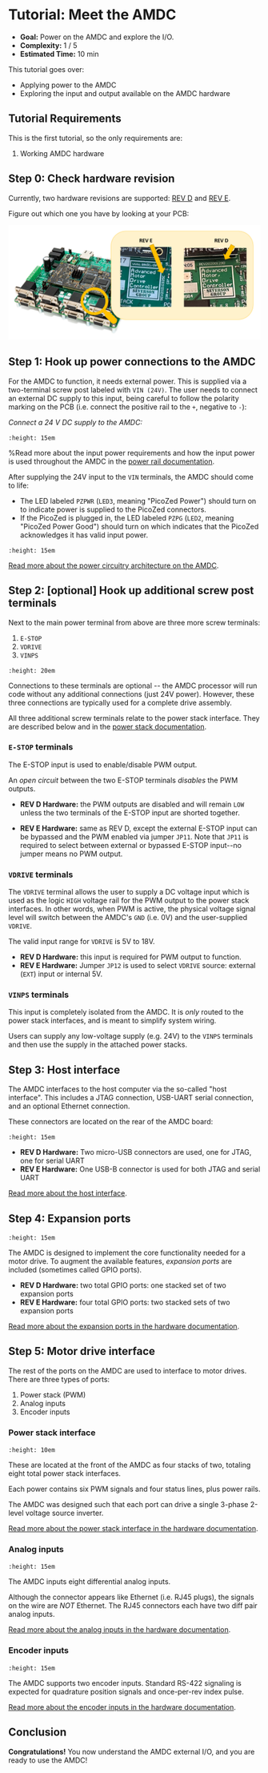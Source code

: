 # Tutorial: Meet the AMDC

- **Goal:** Power on the AMDC and explore the I/O.
- **Complexity:** 1 / 5
- **Estimated Time:** 10 min

This tutorial goes over:

- Applying power to the AMDC
- Exploring the input and output available on the AMDC hardware

## Tutorial Requirements

This is the first tutorial, so the only requirements are:

1. Working AMDC hardware

## Step 0: Check hardware revision

Currently, two hardware revisions are supported: [REV D](/hardware/revisions/rev-d/index.md) and [REV E](/hardware/revisions/rev-e/index.md).

Figure out which one you have by looking at your PCB:

![](images/hardware_rev_label.png)

## Step 1: Hook up power connections to the AMDC

For the AMDC to function, it needs external power.
This is supplied via a two-terminal screw post labeled with `VIN (24V)`.
The user needs to connect an external DC supply to this input, being careful to follow the polarity marking on the PCB (i.e. connect the positive rail to the `+`, negative to `-`):

_Connect a 24 V DC supply to the AMDC:_

```{image} images/01-vin-power.jpg
:height: 15em
```

%Read more about the input power requirements and how the input power is used throughout the AMDC in the [power rail documentation](/hardware/subsystems/power-distribution.md).

After supplying the 24V input to the `VIN` terminals, the AMDC should come to life:

- The LED labeled `PZPWR` (`LED3`, meaning "PicoZed Power") should turn on to indicate power is supplied to the PicoZed connectors.
- If the PicoZed is plugged in, the LED labeled `PZPG` (`LED2`, meaning "PicoZed Power Good") should turn on which indicates that the PicoZed acknowledges it has valid input power.

```{image} images/02-power-leds.jpg
:height: 15em
```

[Read more about the power circuitry architecture on the AMDC](/hardware/subsystems/power-distribution).

## Step 2: [optional] Hook up additional screw post terminals

Next to the main power terminal from above are three more screw terminals:

1. `E-STOP`
2. `VDRIVE`
3. `VINPS`

```{image} images/03-screw-terminals.jpg
:height: 20em
```

Connections to these terminals are optional -- the AMDC processor will run code without any additional connections (just 24V power).
However, these three connections are typically used for a complete drive assembly.

All three additional screw terminals relate to the power stack interface.
They are described below and in the [power stack documentation](/hardware/subsystems/power-stack.md).

### `E-STOP` terminals

The E-STOP input is used to enable/disable PWM output.

An *open circuit* between the two E-STOP terminals *disables* the PWM outputs.

- **REV D Hardware:** the PWM outputs are disabled and will remain `LOW` unless the two terminals of the E-STOP input are shorted together.

- **REV E Hardware:** same as REV D, except the external E-STOP input can be bypassed and the PWM enabled via jumper `JP11`. Note that `JP11` is required to select between external or bypassed E-STOP input--no jumper means no PWM output.

### `VDRIVE` terminals

The `VDRIVE` terminal allows the user to supply a DC voltage input which is used as the logic `HIGH` voltage rail for the PWM output to the power stack interfaces.
In other words, when PWM is active, the physical voltage signal level will switch between the AMDC's `GND` (i.e. 0V) and the user-supplied `VDRIVE`.

The valid input range for `VDRIVE` is 5V to 18V.

- **REV D Hardware:** this input is required for PWM output to function.
- **REV E Hardware:** Jumper `JP12` is used to select `VDRIVE` source: external (`EXT`) input or internal 5V.

### `VINPS` terminals

This input is completely isolated from the AMDC.
It is *only* routed to the power stack interfaces, and is meant to simplify system wiring.

Users can supply any low-voltage supply (e.g. 24V) to the `VINPS` terminals and then use the supply in the attached power stacks.

## Step 3: Host interface

The AMDC interfaces to the host computer via the so-called "host interface".
This includes a JTAG connection, USB-UART serial connection, and an optional Ethernet connection.

These connectors are located on the rear of the AMDC board:

```{image} images/04-host-interface.jpg
:height: 15em
```

- **REV D Hardware:** Two micro-USB connectors are used, one for JTAG, one for serial UART
- **REV E Hardware:** One USB-B connector is used for both JTAG and serial UART

[Read more about the host interface](/getting-started/user-guide/host-interface/index).

## Step 4: Expansion ports

```{image} images/05-gpio.jpg
:height: 15em
```

The AMDC is designed to implement the core functionality needed for a motor drive.
To augment the available features, *expansion ports* are included (sometimes called GPIO ports).

- **REV D Hardware:** two total GPIO ports: one stacked set of two expansion ports
- **REV E Hardware:** four total GPIO ports: two stacked sets of two expansion ports

[Read more about the expansion ports in the hardware documentation](/hardware/subsystems/expansion-port).

## Step 5: Motor drive interface

The rest of the ports on the AMDC are used to interface to motor drives.
There are three types of ports:

1. Power stack (PWM)
2. Analog inputs
3. Encoder inputs

### Power stack interface

```{image} images/06-power-stack.jpg
:height: 10em
```

These are located at the front of the AMDC as four stacks of two, totaling eight total power stack interfaces.

Each power contains six PWM signals and four status lines, plus power rails.

The AMDC was designed such that each port can drive a single 3-phase 2-level voltage source inverter.

[Read more about the power stack interface in the hardware documentation](/hardware/subsystems/power-stack).

### Analog inputs

```{image} images/07-analog.jpg
:height: 15em
```

The AMDC inputs eight differential analog inputs.

Although the connector appears like Ethernet (i.e. RJ45 plugs), the signals on the wire are *NOT* Ethernet.
The RJ45 connectors each have two diff pair analog inputs.

[Read more about the analog inputs in the hardware documentation](/hardware/subsystems/analog).

### Encoder inputs

```{image} images/08-encoder.jpg
:height: 15em
```

The AMDC supports two encoder inputs. Standard RS-422 signaling is expected for quadrature position signals and once-per-rev index pulse.

[Read more about the encoder inputs in the hardware documentation](/hardware/subsystems/encoder).

## Conclusion

**Congratulations!** You now understand the AMDC external I/O, and you are ready to use the AMDC!